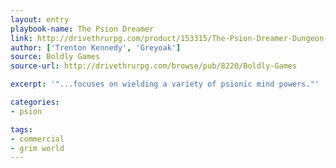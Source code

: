 ```yaml
---
layout: entry
playbook-name: The Psion Dreamer
link: http://drivethrurpg.com/product/153315/The-Psion-Dreamer-Dungeon-World-Grim-World-compatible
author: ['Trenton Kennedy', 'Greyoak']
source: Boldly Games
source-url: http://drivethrurpg.com/browse/pub/8220/Boldly-Games

excerpt: '"...focuses on wielding a variety of psionic mind powers."'

categories:
- psion

tags:
- commercial
- grim world
---
```

